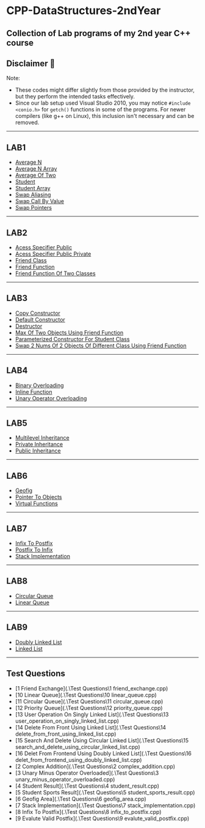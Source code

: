 # CPP-DataStructures-2ndYear
Collection of Lab programs of my 2nd year C++ course
---
## Disclaimer 📌
Note: 
- These codes might differ slightly from those provided by the instructor, but they perform the intended tasks effectively. 
- Since our lab setup used Visual Studio 2010, you may notice 
    `#include <conio.h>` for `getch()` functions in some of the programs. 
    For newer compilers (like g++ on Linux), this inclusion isn't necessary and can be removed.

---
## LAB1
- [Average N](.\LAB1\average_n.cpp)
- [Average N Array](.\LAB1\average_n_array.cpp)
- [Average Of Two](.\LAB1\average_of_two.cpp)
- [Student](.\LAB1\student.cpp)
- [Student Array](.\LAB1\student_array.cpp)
- [Swap Aliasing](.\LAB1\swap_aliasing.cpp)
- [Swap Call By Value](.\LAB1\swap_call_by_value.cpp)
- [Swap Pointers](.\LAB1\swap_pointers.cpp)

---
## LAB2
- [Acess Specifier Public](.\LAB2\acess_specifier_public.cpp)
- [Acess Specifier Public Private](.\LAB2\acess_specifier_public_private.cpp)
- [Friend Class](.\LAB2\friend_class.cpp)
- [Friend Function](.\LAB2\friend_function.cpp)
- [Friend Function Of Two Classes](.\LAB2\friend_function_of_two_classes.cpp)

---
## LAB3
- [Copy Constructor](.\LAB3\copy_constructor.cpp)
- [Default Constructor](.\LAB3\default_constructor.cpp)
- [Destructor](.\LAB3\destructor.cpp)
- [Max Of Two Objects Using Friend Function](.\LAB3\max_of_two_objects_using_friend_function.cpp)
- [Parameterized Constructor For Student Class](.\LAB3\parameterized_constructor_for_student_class.cpp)
- [Swap 2 Nums Of 2 Objects Of Different Class Using Friend Function](.\LAB3\swap_2_nums_of_2_objects_of_different_class_using_friend_function.cpp)

---
## LAB4
- [Binary Overloading](.\LAB4\binary_overloading.cpp)
- [Inline Function](.\LAB4\inline_function.cpp)
- [Unary Operator Overloading](.\LAB4\unary_operator_overloading.cpp)

---
## LAB5
- [Multilevel Inheritance](.\LAB5\multilevel_inheritance.cpp)
- [Private Inheritance](.\LAB5\private_inheritance.cpp)
- [Public Inheritance](.\LAB5\public_inheritance.cpp)

---
## LAB6
- [Geofig](.\LAB6\geofig.cpp)
- [Pointer To Objects](.\LAB6\pointer_to_objects.cpp)
- [Virtual Functions](.\LAB6\virtual_functions.cpp)

---
## LAB7
- [Infix To Postfix](.\LAB7\infix_to_postfix.cpp)
- [Postfix To Infix](.\LAB7\postfix_to_infix.cpp)
- [Stack Implementation](.\LAB7\stack_implementation.cpp)

---
## LAB8
- [Circular Queue](.\LAB8\circular_queue.cpp)
- [Linear Queue](.\LAB8\linear_queue.cpp)

---
## LAB9
- [Doubly Linked List](.\LAB9\doubly_linked_list.cpp)
- [Linked List](.\LAB9\linked_list.cpp)

---
## Test Questions
- [1 Friend Exchange](.\Test Questions\1 friend_exchange.cpp)
- [10 Linear Queue](.\Test Questions\10 linear_queue.cpp)
- [11 Circular Queue](.\Test Questions\11 circular_queue.cpp)
- [12 Priority Queue](.\Test Questions\12 priority_queue.cpp)
- [13 User Operation On Singly Linked List](.\Test Questions\13 user_operation_on_singly_linked_list.cpp)
- [14 Delete From Front Using Linked List](.\Test Questions\14 delete_from_front_using_linked_list.cpp)
- [15 Search And Delete Using Circular Linked List](.\Test Questions\15 search_and_delete_using_circular_linked_list.cpp)
- [16 Delet From Frontend Using Doubly Linked List](.\Test Questions\16 delet_from_frontend_using_doubly_linked_list.cpp)
- [2 Complex Addition](.\Test Questions\2 complex_addition.cpp)
- [3 Unary Minus Operator Overloaded](.\Test Questions\3 unary_minus_operator_overloaded.cpp)
- [4 Student Result](.\Test Questions\4 student_result.cpp)
- [5 Student Sports Result](.\Test Questions\5 student_sports_result.cpp)
- [6 Geofig Area](.\Test Questions\6 geofig_area.cpp)
- [7 Stack Implementation](.\Test Questions\7 stack_implementation.cpp)
- [8 Infix To Postfix](.\Test Questions\8 infix_to_postfix.cpp)
- [9 Evalute Valid Postfix](.\Test Questions\9 evalute_valid_postfix.cpp)
